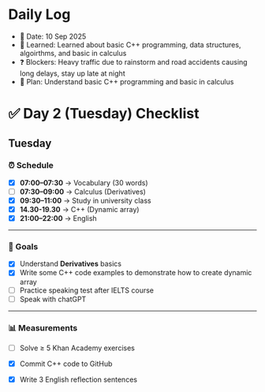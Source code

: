 # Daily Log
- 📅 Date: 10 Sep 2025
- 📖 Learned: Learned about basic C++ programming, data structures, algoirthms, and basic in calculus
- ❓ Blockers: Heavy traffic due to rainstorm and road accidents causing long delays, stay up late at night
- 🎯 Plan: Understand basic C++ programming and basic in calculus

# ✅ Day 2 (Tuesday) Checklist
## Tuesday 

### ⏰ Schedule
- [x] **07:00–07:30** → Vocabulary (30 words)  
- [ ] **07:30–09:00** → Calculus (Derivatives)  
- [x] **09:30–11:00** → Study in university class
- [x] **14.30-19.30** → C++ (Dynamic array)
- [x] **21:00–22:00** → English  

---

### 🎯 Goals
- [x] Understand **Derivatives** basics  
- [x] Write some C++ code examples to demonstrate how to create dynamic array
- [ ] Practice speaking test after IELTS course
- [ ] Speak with chatGPT

---

### 📊 Measurements
- [ ] Solve ≥ 5 Khan Academy exercises  
- [x] Commit C++ code to GitHub  
- [x] Write 3 English reflection sentences


